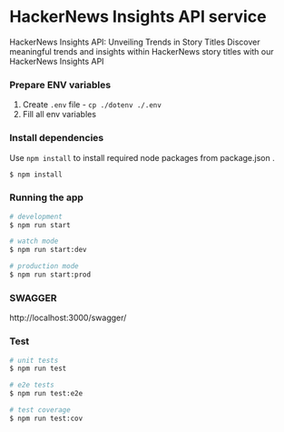 # HackerNews Insights API service

HackerNews Insights API: Unveiling Trends in Story Titles
Discover meaningful trends and insights within HackerNews story titles with our HackerNews Insights API

### Prepare ENV variables

1. Create `.env` file - `cp ./dotenv ./.env`
2. Fill all env variables

### Install dependencies

Use `npm install` to install required node packages from package.json .

```bash
$ npm install
```

### Running the app

```bash
# development
$ npm run start

# watch mode
$ npm run start:dev

# production mode
$ npm run start:prod
```

### SWAGGER

http://localhost:3000/swagger/

### Test

```bash
# unit tests
$ npm run test

# e2e tests
$ npm run test:e2e

# test coverage
$ npm run test:cov
```
